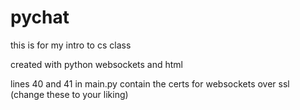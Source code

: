 # pychat
this is for my intro to cs class

created with python websockets and html

lines 40 and 41 in main.py contain the certs for websockets over ssl (change these to your liking)